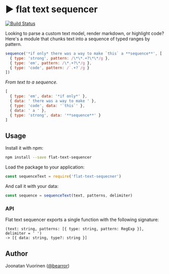 # ▶ flat text sequencer

[![Build Status](https://travis-ci.org/bearror/flat-text-sequencer.svg?branch=master)](https://travis-ci.org/bearror/flat-text-sequencer)

Looking to parse a custom text model, render markdown, or highlight code? Here's a module that chunks text into a sequence of typed ranges by pattern.

```js
sequence('*if only* there was a way to make `this` a **sequence**', [
  { type: 'strong', pattern: /\*\*.+?\*\*/g },
  { type: 'em', pattern: /\*.+?\*/g },
  { type: 'code', pattern: /`.+?`/g }
])
```
*From text to a sequence.*
```js
[
  { type: 'em', data: '*if only*' },
  { data: ' there was a way to make ' },
  { type: 'code', data: '`this`' },
  { data: ' a ' },
  { type: 'strong', data: '**sequence**' }
]
```

## Usage

Install it with npm:
```bash
npm install --save flat-text-sequencer
```
Load the package to your application:
```js
const sequenceText = require('flat-text-sequecner')
```
And call it with your data:
```js
const sequence = sequenceText(text, patterns, delimiter)
```

### API

Flat text sequencer exports a single function with the following signature:
```
(text: string, patterns: [{ type: string, pattern: RegExp }], delimiter = ' ')
-> [{ data: string, type?: string }]
```

## Author

Joonatan Vuorinen ([@bearror](https://twitter.com/bearror))
